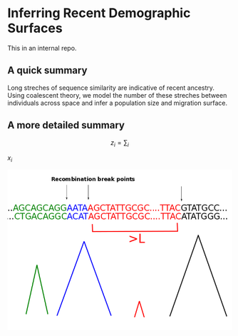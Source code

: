 <script src='https://cdn.mathjax.org/mathjax/latest/MathJax.js?config=TeX-AMS-MML_HTMLorMML'></script>


Inferring Recent Demographic Surfaces
=====================================

This in an internal repo.

## A quick summary

Long streches of sequence similarity are indicative of recent ancestry. Using coalescent theory, we model the number of these streches between individuals across space and infer a population size and migration surface.

## A more detailed summary



$$
z_i = \sum_i
$$

$x_i$

![seqoutline](seqoutline.png)